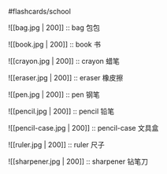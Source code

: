 
#flashcards/school

![[bag.jpg | 200]] :: bag 包包
<!--SR:!2022-12-04,4,270-->

![[book.jpg | 200]] :: book 书
<!--SR:!2022-12-04,4,270-->

![[crayon.jpg | 200]] :: crayon 蜡笔
<!--SR:!2022-12-01,1,230-->

![[eraser.jpg | 200]] :: eraser 橡皮擦
<!--SR:!2022-12-04,4,270-->

![[pen.jpg | 200]] :: pen 钢笔
<!--SR:!2022-12-01,1,230-->

![[pencil.jpg | 200]] :: pencil 铅笔
<!--SR:!2022-12-04,4,270-->

![[pencil-case.jpg | 200]] :: pencil-case 文具盒
<!--SR:!2022-12-04,4,270-->

![[ruler.jpg | 200]] :: ruler 尺子
<!--SR:!2022-12-04,4,270-->

![[sharpener.jpg | 200]] :: sharpener 钻笔刀
<!--SR:!2022-12-01,1,230-->